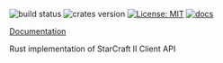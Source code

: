 ![build status](https://travis-ci.org/awestlake87/sc2-rs.svg?branch=master)
![crates version](https://img.shields.io/crates/v/sc2.svg)
[![License: MIT](https://img.shields.io/badge/License-MIT-yellow.svg)](https://opensource.org/licenses/MIT)
[![docs](https://docs.rs/sc2/badge.svg)](https://docs.rs/sc2)

[Documentation](https://docs.rs/sc2)

Rust implementation of StarCraft II Client API
